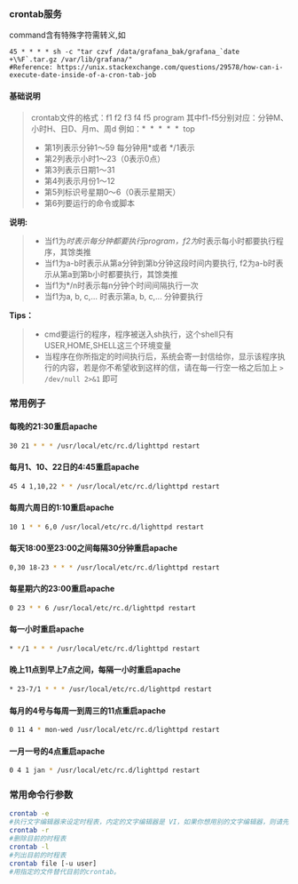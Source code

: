 ### crontab服务

command含有特殊字符需转义,如
```
45 * * * * sh -c "tar czvf /data/grafana_bak/grafana_`date +\%F`.tar.gz /var/lib/grafana/"
#Reference: https://unix.stackexchange.com/questions/29578/how-can-i-execute-date-inside-of-a-cron-tab-job
```

#### 基础说明
> crontab文件的格式：f1 f2 f3 f4 f5 program
> 其中f1-f5分别对应：分钟M、小时H、日D、月m、周d
> 例如：*  *  *  *  *  top
> - 第1列表示分钟1～59 每分钟用*或者 */1表示
> - 第2列表示小时1～23（0表示0点）
> - 第3列表示日期1～31
> - 第4列表示月份1～12
> - 第5列标识号星期0～6（0表示星期天）
> - 第6列要运行的命令或脚本
>
**说明:** 
> - 当f1为*时表示每分钟都要执行program，f2为*时表示每小时都要执行程序，其馀类推
> - 当f1为a-b时表示从第a分钟到第b分钟这段时间内要执行, f2为a-b时表示从第a到第b小时都要执行，其馀类推
> - 当f1为*/n时表示每n分钟个时间间隔执行一次
> - 当f1为a, b, c,... 时表示第a, b, c,... 分钟要执行
>
**Tips：** 
> - cmd要运行的程序，程序被送入sh执行，这个shell只有USER,HOME,SHELL这三个环境变量
> - 当程序在你所指定的时间执行后，系统会寄一封信给你，显示该程序执行的内容，若是你不希望收到这样的信，请在每一行空一格之后加上 `> /dev/null 2>&1` 即可

### 常用例子
#### 每晚的21:30重启apache
```bash
30 21 * * * /usr/local/etc/rc.d/lighttpd restart
```
#### 每月1、10、22日的4:45重启apache
```bash
45 4 1,10,22 * * /usr/local/etc/rc.d/lighttpd restart
```
#### 每周六周日的1:10重启apache
```bash
10 1 * * 6,0 /usr/local/etc/rc.d/lighttpd restart
```
#### 每天18:00至23:00之间每隔30分钟重启apache
```bash
0,30 18-23 * * * /usr/local/etc/rc.d/lighttpd restart
```
#### 每星期六的23:00重启apache
```bash
0 23 * * 6 /usr/local/etc/rc.d/lighttpd restart
```
#### 每一小时重启apache
```bash
* */1 * * * /usr/local/etc/rc.d/lighttpd restart
```
#### 晚上11点到早上7点之间，每隔一小时重启apache
```bash
* 23-7/1 * * * /usr/local/etc/rc.d/lighttpd restart
```
#### 每月的4号与每周一到周三的11点重启apache
```bash
0 11 4 * mon-wed /usr/local/etc/rc.d/lighttpd restart
```
#### 一月一号的4点重启apache
```bash
0 4 1 jan * /usr/local/etc/rc.d/lighttpd restart
```


### 常用命令行参数
```bash
crontab -e
#执行文字编辑器来设定时程表，内定的文字编辑器是 VI，如果你想用别的文字编辑器，则请先设定 VISUAL 环境变数来指定使用那个文字编辑器(比如说 setenv VISUAL joe)
crontab -r
#删除目前的时程表
crontab -l
#列出目前的时程表
crontab file [-u user]
#用指定的文件替代目前的crontab。
```
